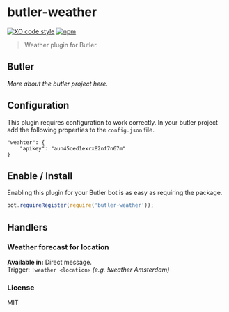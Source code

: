 
# butler-weather
[![XO code style](https://img.shields.io/badge/code_style-XO-5ed9c7.svg)](https://github.com/sindresorhus/xo)
[![npm](https://img.shields.io/npm/v/butler-weather.svg?maxAge=3600)](https://www.npmjs.com/package/butler-weather)

> Weather plugin for Butler.

## Butler
_More about the butler project here._

## Configuration
This plugin requires configuration to work correctly. In your butler project add the following properties to the `config.json` file.

```
"weahter": {
	"apikey": "aun45oed1exrx82nf7n67m"
}
```

## Enable / Install
Enabling this plugin for your Butler bot is as easy as requiring the package.
```javascript
bot.requireRegister(require('butler-weather'));
```

## Handlers
### Weather forecast for location
**Available in:** Direct message. <br>
Trigger: `!weather <location>` _(e.g. !weather Amsterdam)_

### License
MIT
